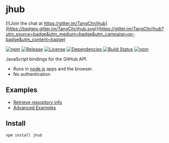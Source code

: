 # jhub

[![Join the chat at https://gitter.im/TangChr/jhub](https://badges.gitter.im/TangChr/jhub.svg)](https://gitter.im/TangChr/jhub?utm_source=badge&utm_medium=badge&utm_campaign=pr-badge&utm_content=badge)

[![npm](http://img.shields.io/npm/v/jhub.svg)](https://www.npmjs.com/package/jhub)
[![Release](https://img.shields.io/github/release/TangChr/jhub.svg)](https://github.com/TangChr/jhub/releases/latest)
[![License](https://img.shields.io/github/license/TangChr/jhub.svg)](https://raw.githubusercontent.com/TangChr/jhub/master/LICENSE)
[![Dependencies](https://david-dm.org/TangChr/jhub.svg)](https://david-dm.org/TangChr/jhub)
[![Build Status](https://travis-ci.org/TangChr/jhub.svg?branch=master)](https://travis-ci.org/TangChr/jhub)
[![npm](http://img.shields.io/npm/dt/jhub.svg)](https://www.npmjs.com/package/jhub)

JavaScript bindings for the GitHub API.

* Runs in [node.js](https://nodejs.org) apps and the browser.
* No authentication


## Examples
* [Retrieve repository info](https://github.com/TangChr/jhub/wiki/Examples)
* [Advanced Examples](https://github.com/TangChr/jhub/wiki/Advanced-Examples)

## Install
```
npm install jhub
```